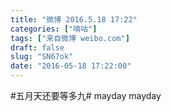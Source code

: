 ```yaml
---
title: "微博 2016.5.18 17:22"
categories: ["嘀咕"]
tags: ["来自微博 weibo.com"]
draft: false
slug: "SN67ok"
date: "2016-05-18 17:22:00"
---
```


<p>#五月天还要等多九# mayday mayday ​​​​</p>
